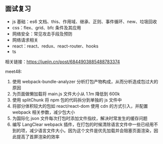 ## 面试复习

- js 基础：es6 文档、this、作用域、继承、正则、事件循环、new、垃圾回收
- css：flex、grid、bfc 条件及其应用
- 网络安全：常见攻击手段及预防
- 网络请求相关
- react：react、redux、react-router、hooks
- ts

相关链接：https://juejin.cn/post/6844903885488783374

meet48:

1. 使用 webpack-bundle-analyzer 分析打包产物构成，从而分析造成包过大的原因
2. 为页面做懒加载将 main.js 文件大小从 1.1m 降低到 600k
3. 使用 splitChunk 将 npm 包的代码拆分到单独的 js 文件中
4. 将部分体积较大的包如 react/react-dom 使用 cdn 的方式引入，并配置 webpack 相关参数，减少包大小
5. 为国际化 json 文件每次打包时添加文件指纹，解决时常发生的缓存问题
6. 编写 LangClear webpack 插件，在打包的时候清除语言文件中一些已经用不到的项，减少语言文件大小。因为这个文件是优先加载并会阻塞页面渲染，因此提高了首屏渲染的效率
